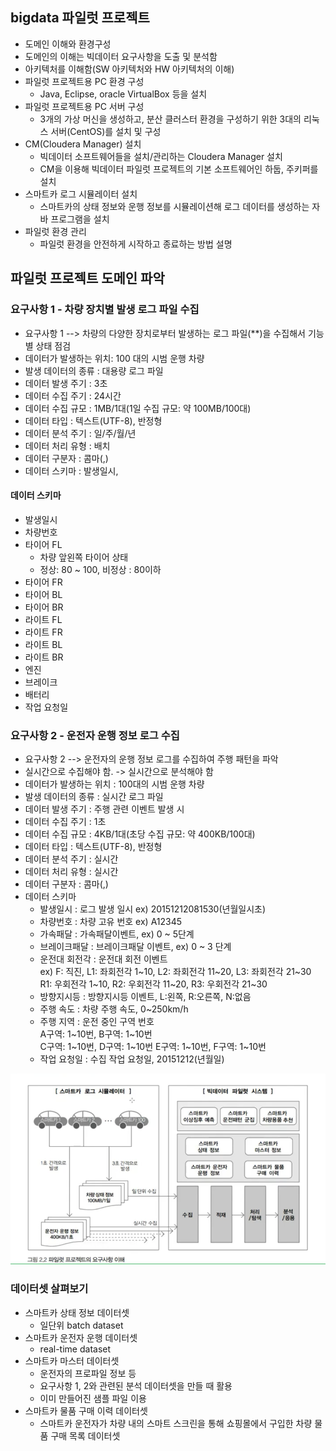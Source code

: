 ## bigdata 파일럿 프로젝트
- 도메인 이해와 환경구성
- 도메인의 이해는 빅데이터 요구사항을 도출 및 분석함
- 아키텍처를 이해함(SW 아키텍처와 HW 아키텍처의 이해)
- 파일럿 프로젝트용 PC 환경 구성
  - Java, Eclipse, oracle VirtualBox 등을 설치
- 파일럿 프로젝트용 PC 서버 구성
  - 3개의 가상 머신을 생성하고, 분산 클러스터 환경을 구성하기 위한 3대의 리눅스 서버(CentOS)를 설치 및 구성
- CM(Cloudera Manager) 설치
  - 빅데이터 소프트웨어들을 설치/관리하는 Cloudera Manager 설치
  - CM을 이용해 빅데이터 파일럿 프로젝트의 기본 소프트웨어인 하둡, 주키퍼를 설치
- 스마트카 로그 시뮬레이터 설치
  - 스마트카의 상태 정보와 운행 정보를 시뮬레이션해 로그 데이터를 생성하는 자바 프로그램을 설치
- 파일럿 환경 관리    
  - 파일럿 환경을 안전하게 시작하고 종료하는 방법 설명

## 파일럿 프로젝트 도메인 파악
### 요구사항 1 - 차량 장치별 발생 로그 파일 수집
- 요구사항 1 --> 차량의 다양한 장치로부터 발생하는 로그 파일(**)을 수집해서 기능별 상태 점검
- 데이터가 발생하는 위치: 100 대의 시범 운행 차량
- 발생 데이터의 종류 : 대용량 로그 파일
- 데이터 발생 주기 : 3초
- 데이터 수집 주기 : 24시간
- 데이터 수집 규모 : 1MB/1대(1일 수집 규모: 약 100MB/100대)
- 데이터 타입 : 텍스트(UTF-8), 반정형
- 데이터 분석 주기 : 일/주/월/년
- 데이터 처리 유형 : 배치
- 데이터 구분자 : 콤마(,)
- 데이터 스키마 : 발생일시, 

#### 데이터 스키마
- 발생일시
- 차량번호
- 타이어 FL 
  - 차량 앞왼쪽 타이어 상태
  - 정상: 80 ~ 100, 비정상 : 80이하 
- 타이어 FR 
- 타이어 BL
- 타이어 BR
- 라이트 FL
- 라이트 FR
- 라이트 BL
- 라이트 BR
- 엔진
- 브레이크
- 배터리 
- 작업 요청일

### 요구사항 2 - 운전자 운행 정보 로그 수집
- 요구사항 2 --> 운전자의 운행 정보 로그를 수집하여 주행 패턴을 파악
- 실시간으로 수집해야 함. -> 실시간으로 분석해야 함
- 데이터가 발생하는 위치 : 100대의 시범 운행 차량
- 발생 데이터의 종류 : 실시간 로그 파일
- 데이터 발생 주기 : 주행 관련 이벤트 발생 시 
- 데이터 수집 주기 : 1초
- 데이터 수집 규모 : 4KB/1대(초당 수집 규모: 약 400KB/100대)
- 데이터 타입 : 텍스트(UTF-8), 반정형
- 데이터 분석 주기 : 실시간
- 데이터 처리 유형 : 실시간
- 데이터 구분자 : 콤마(,)
- 데이터 스키마  
  - 발생일시 : 로그 발생 일시 ex) 20151212081530(년월일시초) 
  - 차량번호 : 차량 고유 번호 ex) A12345
  - 가속패달 : 가속패달이벤트, ex) 0 ~ 5단계
  - 브레이크패달 : 브레이크패달 이벤트, ex) 0 ~ 3 단계
  - 운전대 회전각 : 운전대 회전 이벤트   
    ex) F: 직진, L1: 좌회전각 1~10, L2: 좌회전각 11~20, L3: 좌회전각 21~30  
        R1: 우회전각 1~10, R2: 우회전각 11~20, R3: 우회전각 21~30  
  - 방향지시등 : 방향지시등 이벤트, L:왼쪽, R:오른쪽, N:없음
  - 주행 속도 : 차량 주행 속도, 0~250km/h
  - 주행 지역 : 운전 중인 구역 번호  
    A구역: 1~10번, B구역: 1~10번  
    C구역: 1~10번, D구역: 1~10번
    E구역: 1~10번, F구역: 1~10번
  - 작업 요청일 : 수집 작업 요청일, 20151212(년월일)

![img](https://github.com/koni114/smart-car/blob/master/img/smart_car_2.png)

### 데이터셋 살펴보기
- 스마트카 상태 정보 데이터셋
  - 일단위 batch dataset 
- 스마트카 운전자 운행 데이터셋
  - real-time dataset 
- 스마트카 마스터 데이터셋
  - 운전자의 프로파일 정보 등
  - 요구사항 1, 2와 관련된 분석 데이터셋을 만들 때 활용
  - 이미 만들어진 샘플 파일 이용 
- 스마트카 물품 구매 이력 데이터셋
  - 스마트카 운전자가 차량 내의 스마트 스크린을 통해 쇼핑몰에서 구입한 차량 물품 구매 목록 데이터셋  

